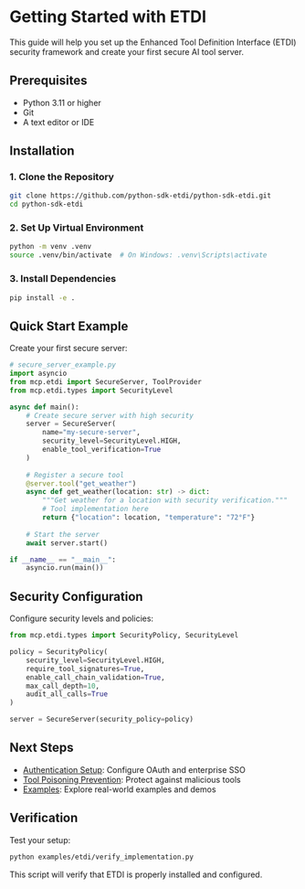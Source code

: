 # Getting Started with ETDI

This guide will help you set up the Enhanced Tool Definition Interface (ETDI) security framework and create your first secure AI tool server.

## Prerequisites

- Python 3.11 or higher
- Git
- A text editor or IDE

## Installation

### 1. Clone the Repository

```bash
git clone https://github.com/python-sdk-etdi/python-sdk-etdi.git
cd python-sdk-etdi
```

### 2. Set Up Virtual Environment

```bash
python -m venv .venv
source .venv/bin/activate  # On Windows: .venv\Scripts\activate
```

### 3. Install Dependencies

```bash
pip install -e .
```

## Quick Start Example

Create your first secure server:

```python
# secure_server_example.py
import asyncio
from mcp.etdi import SecureServer, ToolProvider
from mcp.etdi.types import SecurityLevel

async def main():
    # Create secure server with high security
    server = SecureServer(
        name="my-secure-server",
        security_level=SecurityLevel.HIGH,
        enable_tool_verification=True
    )
    
    # Register a secure tool
    @server.tool("get_weather")
    async def get_weather(location: str) -> dict:
        """Get weather for a location with security verification."""
        # Tool implementation here
        return {"location": location, "temperature": "72°F"}
    
    # Start the server
    await server.start()

if __name__ == "__main__":
    asyncio.run(main())
```

## Security Configuration

Configure security levels and policies:

```python
from mcp.etdi.types import SecurityPolicy, SecurityLevel

policy = SecurityPolicy(
    security_level=SecurityLevel.HIGH,
    require_tool_signatures=True,
    enable_call_chain_validation=True,
    max_call_depth=10,
    audit_all_calls=True
)

server = SecureServer(security_policy=policy)
```

## Next Steps

- [Authentication Setup](security-features.md): Configure OAuth and enterprise SSO
- [Tool Poisoning Prevention](attack-prevention.md): Protect against malicious tools
- [Examples](examples/index.md): Explore real-world examples and demos

## Verification

Test your setup:

```bash
python examples/etdi/verify_implementation.py
```

This script will verify that ETDI is properly installed and configured.